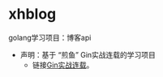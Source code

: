 # xhblog
golang学习项目：博客api

- 声明：基于 “煎鱼” Gin实战连载的学习项目
  - 链接[Gin实战连载](https://segmentfault.com/a/1190000013297625)。
 
